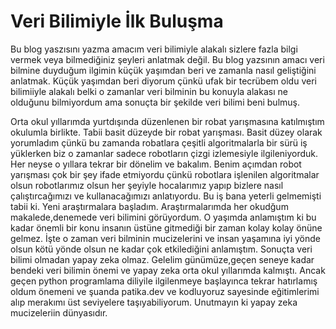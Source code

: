 # Veri Bilimiyle İlk Buluşma
  
  Bu blog yaszısını yazma amacım veri bilimiyle alakalı sizlere fazla bilgi vermek veya bilmediğiniz şeyleri anlatmak değil. Bu blog yazsının amacı veri bilmine duyduğum ilgimin küçük yaşımdan beri ve zamanla nasıl geliştiğini anlatmak. Küçük yaşımdan beri diyorum çünkü ufak bir tecrübem oldu veri bilimiiyle alakalı belki o zamanlar veri bilminin bu konuyla alakası ne olduğunu bilmiyordum ama sonuçta bir şekilde veri bilimi beni bulmuş.
  
  Orta okul yıllarımda yurtdışında düzenlenen bir robat yarışmasına katılmıştım okulumla birlikte. Tabii basit düzeyde bir robat yarışması. Basit düzey olarak yorumladım çünkü bu zamanda robatlara çeşitli algoritmalarla bir sürü iş yüklerken biz o zamanlar sadece robotların çizgi izlemesiyle ilgileniyorduk. Her neyse o yıllara tekrar bir dönelim ve bakalım. Benim açımdan robot yarışması çok bir şey ifade etmiyordu çünkü robotlara işlenilen algoritmalar olsun robotlarımız olsun her şeyiyle hocalarımız yapıp bizlere nasıl çalıştırcağımızı ve kullanacağımızı anlatıyordu. Bu iş bana yeterli gelmemişti tabii ki. Yeni araştırmalara başladım. Araştırmalarımda her okudğum makalede,denemede veri bilimini görüyordum. O yaşımda anlamıştım ki bu kadar önemli bir konu insanın üstüne gitmediği bir zaman kolay kolay önüne gelmez. İşte o zaman veri bilminin mucizelerini ve insan yaşamına iyi yönde olsun kötü yönde olsun ne kadar çok etkilediğini anlamıştım. Sonuçta veri bilimi olmadan yapay zeka olmaz.
  Gelelim günümüze,geçen seneye kadar bendeki veri bilimin önemi ve yapay zeka orta okul yıllarımda kalmıştı. Ancak geçen python programlama diliyile ilgilenmeye başlayınca tekrar hatırlamış oldum önemeni ve şuanda patika.dev ve kodluyoruz sayesinde eğitimlerimi alıp merakımı üst seviyelere taşıyabiliyorum. Unutmayın ki yapay zeka mucizeleriin dünyasıdır.
  
  
  
